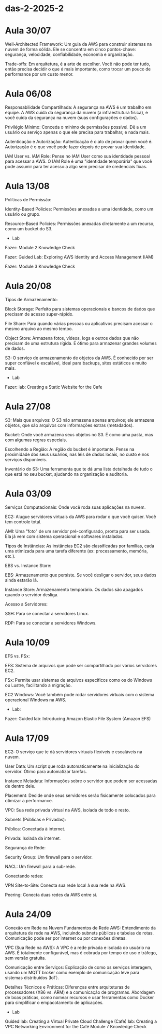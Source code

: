 # das-2-2025-2


# Aula 30/07

Well-Architected Framework: Um guia da AWS para construir sistemas na nuvem de forma sólida. Ele se concentra em cinco pontos-chave: segurança, velocidade, confiabilidade, economia e organização.

Trade-offs: Em arquitetura, é a arte de escolher. Você não pode ter tudo, então precisa decidir o que é mais importante, como trocar um pouco de performance por um custo menor.


# Aula 06/08

Responsabilidade Compartilhada: A segurança na AWS é um trabalho em equipe. A AWS cuida da segurança da nuvem (a infraestrutura física), e você cuida da segurança na nuvem (suas configurações e dados).

Privilégio Mínimo: Conceda o mínimo de permissões possível. Dê a um usuário ou serviço apenas o que ele precisa para trabalhar, e nada mais.

Autenticação e Autorização: Autenticação é o ato de provar quem você é. Autorização é o que você pode fazer depois de provar sua identidade.

IAM User vs. IAM Role: Pense no IAM User como sua identidade pessoal para acessar a AWS. O IAM Role é uma "identidade temporária" que você pode assumir para ter acesso a algo sem precisar de credenciais fixas.


# Aula 13/08

Políticas de Permissão:

Identity-Based Policies: Permissões anexadas a uma identidade, como um usuário ou grupo.

Resource-Based Policies: Permissões anexadas diretamente a um recurso, como um bucket do S3.

- Lab

Fazer: Module 2 Knowledge Check

Fazer: Guided Lab: Exploring AWS Identity and Access Management (IAM)

Fazer: Module 3 Knowledge Check


# Aula 20/08

Tipos de Armazenamento:

Block Storage: Perfeito para sistemas operacionais e bancos de dados que precisam de acesso super-rápido.

File Share: Para quando várias pessoas ou aplicativos precisam acessar o mesmo arquivo ao mesmo tempo.

Object Store: Armazena fotos, vídeos, logs e outros dados que não precisam de uma estrutura rígida. É ótimo para armazenar grandes volumes de dados.

S3: O serviço de armazenamento de objetos da AWS. É conhecido por ser super confiável e escalável, ideal para backups, sites estáticos e muito mais.

- Lab

Fazer: lab: Creating a Static Website for the Cafe


# Aula 27/08

S3: Mais que arquivos: O S3 não armazena apenas arquivos; ele armazena objetos, que são arquivos com informações extras (metadados).

Bucket: Onde você armazena seus objetos no S3. É como uma pasta, mas com algumas regras especiais.

Escolhendo a Região: A região do bucket é importante. Pense na proximidade dos seus usuários, nas leis de dados locais, no custo e nos serviços disponíveis.

Inventário do S3: Uma ferramenta que te dá uma lista detalhada de tudo o que está no seu bucket, ajudando na organização e auditoria.


# Aula 03/09

Serviços Computacionais: Onde você roda suas aplicações na nuvem.

EC2: Alugue servidores virtuais da AWS para rodar o que você quiser. Você tem controle total.

AMI: Uma "foto" de um servidor pré-configurado, pronta para ser usada. Ela já vem com sistema operacional e softwares instalados.

Tipos de Instâncias: As instâncias EC2 são classificadas por famílias, cada uma otimizada para uma tarefa diferente (ex: processamento, memória, etc.).

EBS vs. Instance Store:

EBS: Armazenamento que persiste. Se você desligar o servidor, seus dados ainda estarão lá.

Instance Store: Armazenamento temporário. Os dados são apagados quando o servidor desliga.

Acesso a Servidores:

SSH: Para se conectar a servidores Linux.

RDP: Para se conectar a servidores Windows.


# Aula 10/09

EFS vs. FSx:

EFS: Sistema de arquivos que pode ser compartilhado por vários servidores EC2.

FSx: Permite usar sistemas de arquivos específicos como os do Windows ou Lustre, facilitando a migração.

EC2 Windows: Você também pode rodar servidores virtuais com o sistema operacional Windows na AWS.

- Lab:

Fazer: Guided lab: Introducing Amazon Elastic File System (Amazon EFS)


# Aula 17/09

EC2: O serviço que te dá servidores virtuais flexíveis e escaláveis na nuvem.

User Data: Um script que roda automaticamente na inicialização do servidor. Ótimo para automatizar tarefas.

Instance Metadata: Informações sobre o servidor que podem ser acessadas de dentro dele.

Placement: Decide onde seus servidores serão fisicamente colocados para otimizar a performance.

VPC: Sua rede privada virtual na AWS, isolada de todo o resto.

Subnets (Públicas e Privadas):

Pública: Conectada à internet.

Privada: Isolada da internet.

Segurança de Rede:

Security Group: Um firewall para o servidor.

NACL: Um firewall para a sub-rede.

Conectando redes:

VPN Site-to-Site: Conecta sua rede local à sua rede na AWS.

Peering: Conecta duas redes da AWS entre si.

# Aula 24/09

Conexão em Rede na Nuvem
Fundamentos de Rede AWS:
Entendimento da arquitetura de rede na AWS, incluindo subnets públicas e tabelas de rotas. Comunicação pode ser por internet ou por conexões diretas.

VPC (Sua Rede na AWS):
A VPC é a rede privada e isolada do usuário na AWS. É totalmente configurável, mas é cobrada por tempo de uso e tráfego, sem versão gratuita.

Comunicação entre Serviços:
Explicação de como os serviços interagem, usando um MQTT broker como exemplo de comunicação leve para sistemas distribuídos (IoT).

Detalhes Técnicos e Práticas:
Diferenças entre arquiteturas de processadores (X86 vs. ARM) e a comunicação de programas. Abordagem de boas práticas, como nomear recursos e usar ferramentas como Docker para simplificar o empacotamento de aplicações.

- Lab

Guided lab: Creating a Virtual Private Cloud
Challenge (Cafe) lab: Creating a VPC Networking Environment for the Café
Module 7 Knowledge Check
